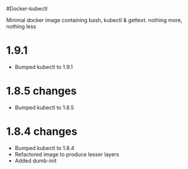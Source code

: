 #Docker-kubectl

Minimal docker image containing bash, kubectl & gettext. nothing more, nothing less

# 1.9.1
- Bumped kubectl to 1.9.1

# 1.8.5 changes
- Bumped kubectl to 1.8.5

# 1.8.4 changes
- Bumped kubectl to 1.8.4  
- Refactored image to produce lesser layers  
- Added dumb-init
